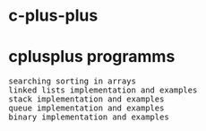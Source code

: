 # c-plus-plus
<h1>cplusplus programms</h1>
<pre>
searching sorting in arrays 
linked lists implementation and examples 
stack implementation and examples 
queue implementation and examples 
binary implementation and examples
</pre>
